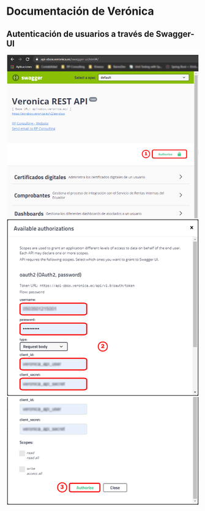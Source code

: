 # Documentación de Verónica
## Autenticación de usuarios a través de Swagger-UI
<p align="center">
<img src="https://raw.githubusercontent.com/rp-consulting/veronica-api-doc/main/static/veronica-login-1.jpg" width="500">
<img src="https://raw.githubusercontent.com/rp-consulting/veronica-api-doc/main/static/veronica-login-2.jpg" width="500">
<img src="https://raw.githubusercontent.com/rp-consulting/veronica-api-doc/main/static/veronica-login-3.jpg" width="500">
</p>